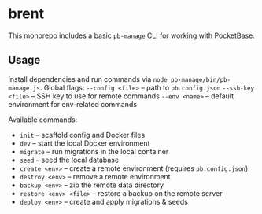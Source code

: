 # brent

This monorepo includes a basic `pb-manage` CLI for working with PocketBase.

## Usage

Install dependencies and run commands via `node pb-manage/bin/pb-manage.js`.
Global flags:
`--config <file>` – path to `pb.config.json`
`--ssh-key <file>` – SSH key to use for remote commands
`--env <name>` – default environment for env-related commands

Available commands:

- `init` – scaffold config and Docker files
- `dev` – start the local Docker environment
- `migrate` – run migrations in the local container
- `seed` – seed the local database
- `create <env>` – create a remote environment (requires `pb.config.json`)
- `destroy <env>` – remove a remote environment
- `backup <env>` – zip the remote data directory
- `restore <env> <file>` – restore a backup on the remote server
- `deploy <env>` – create and apply migrations & seeds

